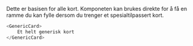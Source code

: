Dette er basisen for alle kort. Komponeten kan brukes direkte for å få en ramme du kan fylle
dersom du trenger et spesialtilpassert kort.

```js
<GenericCard>
    Et helt generisk kort
</GenericCard>
```
